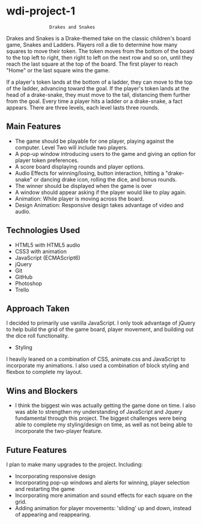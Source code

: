 # wdi-project-1

                    Drakes and Snakes

Drakes and Snakes is a Drake-themed take on the classic children's board game, Snakes and Ladders. Players roll a die to determine how many squares to move their token. The token moves from the bottom of the board to the top left to right, then right to left on the next row and so on, until they reach the last square at the top of the board. The first player to reach "Home" or the last square wins the game.

If a player's token lands at the bottom of a ladder, they can move to the top of the ladder, advancing toward the goal. If the player's token lands at the head of a drake-snake, they must move to the tail, distancing them further from the goal. Every time a player hits a ladder or a drake-snake, a fact appears. There are three levels, each level lasts three rounds.  

## Main Features

* The game should be playable for one player, playing against the computer. Level Two will include two players.
* A pop-up window introducing users to the game and giving an option for player token preferences.
* A score board displaying rounds and player options.
* Audio Effects for winning/losing, button interaction, hitting a "drake-snake" or dancing drake icon, rolling the dice, and bonus rounds.
* The winner should be displayed when the game is over
* A window should appear asking if the player would like to play again.
* Animation: While player is moving across the board.
* Design Animation: Responsive design takes advantage of video and audio.  

## Technologies Used
* HTML5 with HTML5 audio
* CSS3 with animation
* JavaScript (ECMAScript6)
* jQuery
* Git
* GitHub
* Photoshop
* Trello

## Approach Taken

 I decided to primarily use vanilla JavaScript. I only took advantage of jQuery to help build the grid of the game board, player movement, and building out the dice roll functionality.

 * Styling

  I heavily leaned on a combination of CSS, animate.css and JavaScript to incorporate my animations. I also used a combination of block styling and flexbox to complete my layout.

## Wins and Blockers
 * I think the biggest win was actually getting the game done on time. I also was able to strengthen my understanding of JavaScript and Jquery fundamental through this project. The biggest challenges were being able to complete my styling/design on time, as well as not being able to incorporate the two-player feature.  

## Future Features

 I plan to make many upgrades to the project. Including:

 * Incorporating responsive design
 * Incorporating pop-up windows and alerts for winning, player selection and restarting the game
 * Incorporating more animation and sound effects for each square on the grid.
 * Adding animation for player movements: 'sliding' up and down, instead of appearing and reappearing.  
